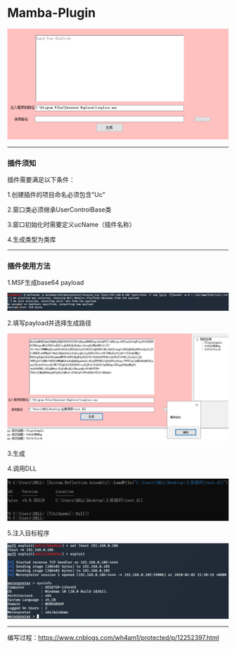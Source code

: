 # Mamba-Plugin
![1](/UcTikiTorch/images/1.png)

------

### 插件须知

插件需要满足以下条件：

1.创建插件的项目命名必须包含"Uc"

2.窗口类必须继承UserControlBase类

3.窗口初始化时需要定义ucName（插件名称）

4.生成类型为类库

------

### 插件使用方法

1.MSF生成base64 payload

![2](/UcTikiTorch/images/2.png)

2.填写payload并选择生成路径

![3](/UcTikiTorch/images/3.png)

3.生成

4.调用DLL

![4](/UcTikiTorch/images/4.png)

5.注入目标程序

![5](/UcTikiTorch/images/5.png)

------

编写过程：<https://www.cnblogs.com/wh4am1/protected/p/12252397.html>

